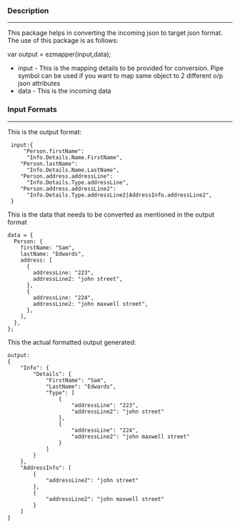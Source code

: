 <h3 class="code-line" data-line-start=0 data-line-end=1 ><a id="Description_0"></a>Description</h3>
<hr>
<p class="has-line-data" data-line-start="5" data-line-end="6">This package helps in converting the incoming json to target json format. The use of this package is as follows:</p>
<p class="has-line-data" data-line-start="7" data-line-end="8">var output = ezmapper(input,data);</p>
<ul>
<li class="has-line-data" data-line-start="9" data-line-end="10">input - This is the mapping details to be provided for conversion. Pipe symbol can be used if you want to map same object to 2 different o/p json attributes</li>
<li class="has-line-data" data-line-start="10" data-line-end="12">data - This is the incoming data</li>
</ul>
<h3 class="code-line" data-line-start=12 data-line-end=13 ><a id="Input_Formats_12"></a>Input Formats</h3>
<hr>
<p class="has-line-data" data-line-start="16" data-line-end="17">This is the output format:</p>
<pre><code> input:{
     &quot;Person.firstName&quot;:
      &quot;Info.Details.Name.FirstName&quot;,
    &quot;Person.lastName&quot;:
      &quot;Info.Details.Name.LastName&quot;,
    &quot;Person.address.addressLine&quot;:
      &quot;Info.Details.Type.addressLine&quot;,
    &quot;Person.address.addressLine2&quot;:
      &quot;Info.Details.Type.addressLine2|AddressInfo.addressLine2&quot;,
 }
</code></pre>
<p class="has-line-data" data-line-start="29" data-line-end="30">This is the data that needs to be converted as mentioned in the output format</p>
<pre><code>data = {
  Person: {
    firstName: &quot;Sam&quot;,
    lastName: &quot;Edwards&quot;,
    address: [
      {
        addressLine: &quot;223&quot;,
        addressLine2: &quot;john street&quot;,
      },
      {
        addressLine: &quot;224&quot;,
        addressLine2: &quot;john maxwell street&quot;,
      },
    ],
  },
};
</code></pre>
<p class="has-line-data" data-line-start="49" data-line-end="50">This the actual formatted output generated:</p>
<pre><code>output:
{
    &quot;Info&quot;: {
        &quot;Details&quot;: {
            &quot;FirstName&quot;: &quot;Sam&quot;,
            &quot;LastName&quot;: &quot;Edwards&quot;,
            &quot;Type&quot;: [
                {
                    &quot;addressLine&quot;: &quot;223&quot;,
                    &quot;addressLine2&quot;: &quot;john street&quot;
                },
                {
                    &quot;addressLine&quot;: &quot;224&quot;,
                    &quot;addressLine2&quot;: &quot;john maxwell street&quot;
                }
            ]
        }
    },
    &quot;AddressInfo&quot;: [
        {
            &quot;addressLine2&quot;: &quot;john street&quot;
        },
        {
            &quot;addressLine2&quot;: &quot;john maxwell street&quot;
        }
    ]
}</code></pre>